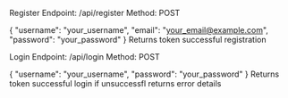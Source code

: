 Register
Endpoint: /api/register
Method: POST

{
  "username": "your_username",
  "email": "your_email@example.com",
  "password": "your_password"
}
Returns token successful registration


Login
Endpoint: /api/login
Method: POST

{
  "username": "your_username",
  "password": "your_password"
}
Returns token successful login if unsuccessfl returns error details